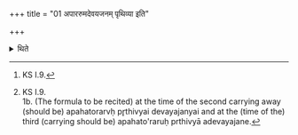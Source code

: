 +++
title = "01 अपाररुमदेवयजनम् पृथिव्या इति"

+++

<details><summary>थिते</summary>

la. (The formula to be recited) at the (time of the) second (striking) (should be) apārarumadevayajanaṁ pr̥thivyai devayajanyai[^1] and at the time of the third (striking) should be ararur dyāṁ mā paptat[^2].  

[^1]: KS I.9.  

[^2]: KS I.9.  
1b. (The formula to be recited) at the time of the second carrying away (should be) apahatorarvḥ pr̥thivyai devayajanyai[^3] and at the (time of the) third (carrying should be) apahato'raruḥ prthivyā adevayajane.[^4]  

[^3]: TS I.1.9.1.  

[^4]: TS I.1.9.n.
</details>
